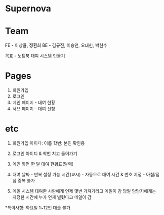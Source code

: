 # Supernova

# Team

FE - 이상율, 정환희
BE - 김규진, 이승언, 오태헌, 박현수

목표 - 노트북 대여 시스템 만들기

# Pages

1. 회원가입
2. 로그인
3. 메인 페이지 - 대여 현황
4. 서브 페이지 - 대여 신청

# etc
1. 회원가입
아이디: 이름
학번: 본인 확인용

2. 로그인
아이디 & 학번 치고 들어가기

3. 메인 화면
한 달 대여 현황표(달력)

4. 대여
날짜 - 반복 설정 가능
시간(교시) - 자동으로 대여 시간 & 번호 지정 - 아침/점심 중복 불가

5. 메일 시스템
대여한 사람에게 언제 몇번 가져가라고 메일이 감
당일 담당자에게는 지정한 시간에 누가 언제 빌렸다고 메일이 감

*특이사항: 화요일 1~12번 대출 불가

